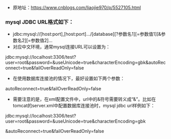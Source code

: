 - 原地址：https://www.cnblogs.com/liaojie970/p/5527105.html 
### mysql JDBC URL格式如下：

- jdbc:mysql://[host:port],[host:port].../[database][?参数名1][=参数值1][&参数名2][=参数值2]...
- 对应中文环境，通常mysql连接URL可以设置为：

jdbc:mysql://localhost:3306/test?user=root&password=&useUnicode=true&characterEncoding=gbk&autoReconnect=true&failOverReadOnly=false

- 在使用数据库连接池的情况下，最好设置如下两个参数：

autoReconnect=true&failOverReadOnly=false

- 需要注意的是，在xml配置文件中，url中的&符号需要转义成“&amp;”。比如在tomcat的server.xml中配置数据库连接池时，mysql jdbc url样例如下：

jdbc:mysql://localhost:3306/test?user=root&amp;password=&amp;useUnicode=true&amp;characterEncoding=gbk

&amp;autoReconnect=true&amp;failOverReadOnly=false

